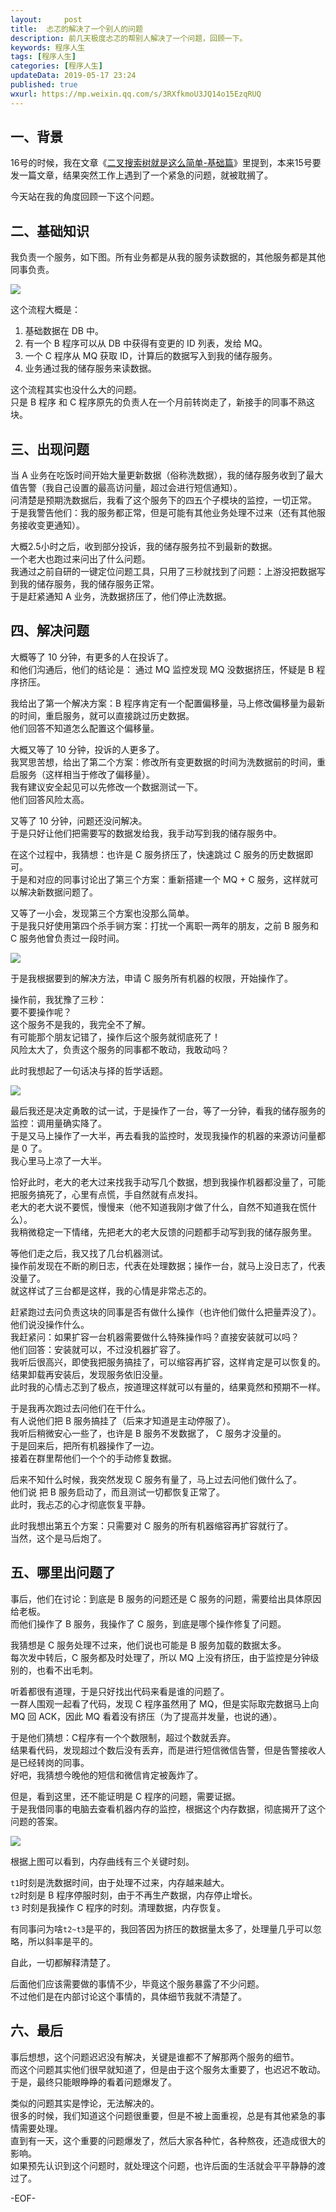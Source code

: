 ```yaml
---   
layout:     post  
title:  忐忑的解决了一个别人的问题  
description: 前几天极度忐忑的帮别人解决了一个问题，回顾一下。  
keywords: 程序人生  
tags: [程序人生]    
categories: [程序人生]  
updateData: 2019-05-17 23:24   
published: true 
wxurl: https://mp.weixin.qq.com/s/3RXfkmoU3JQ14o15EzqRUQ  
---  
```



## 一、背景  


16号的时候，我在文章《[二叉搜索树就是这么简单-基础篇](https://mp.weixin.qq.com/s/xgO36QdiQF30L981YSfKwA)》里提到，本来15号要发一篇文章，结果突然工作上遇到了一个紧急的问题，就被耽搁了。  


今天站在我的角度回顾一下这个问题。  


## 二、基础知识  


我负责一个服务，如下图。所有业务都是从我的服务读数据的，其他服务都是其他同事负责。  


![](//res2019.tiankonguse.com/images/2019/05/17/001.png)  


这个流程大概是：  


1. 基础数据在 DB 中。  
2. 有一个 B 程序可以从 DB 中获得有变更的 ID 列表，发给 MQ。  
3. 一个 C 程序从 MQ 获取 ID，计算后的数据写入到我的储存服务。  
4. 业务通过我的储存服务来读数据。  


这个流程其实也没什么大的问题。  
只是 B 程序 和 C 程序原先的负责人在一个月前转岗走了，新接手的同事不熟这块。  


## 三、出现问题  


当 A 业务在吃饭时间开始大量更新数据（俗称洗数据），我的储存服务收到了最大值告警（我自己设置的最高访问量，超过会进行短信通知）。  
问清楚是预期洗数据后，我看了这个服务下的四五个子模块的监控，一切正常。  
于是我警告他们：我的服务都正常，但是可能有其他业务处理不过来（还有其他服务接收变更通知）。  


大概2.5小时之后，收到部分投诉，我的储存服务拉不到最新的数据。  
一个老大也跑过来问出了什么问题。  
我通过之前自研的一键定位问题工具，只用了三秒就找到了问题：上游没把数据写到我的储存服务，我的储存服务正常。  
于是赶紧通知 A 业务，洗数据挤压了，他们停止洗数据。  



## 四、解决问题  


大概等了 10 分钟，有更多的人在投诉了。  
和他们沟通后，他们的结论是： 通过 MQ 监控发现 MQ 没数据挤压，怀疑是 B 程序挤压。  


我给出了第一个解决方案：B 程序肯定有一个配置偏移量，马上修改偏移量为最新的时间，重启服务，就可以直接跳过历史数据。  
他们回答不知道怎么配置这个偏移量。  


大概又等了 10 分钟，投诉的人更多了。  
我冥思苦想，给出了第二个方案：修改所有变更数据的时间为洗数据前的时间，重启服务（这样相当于修改了偏移量）。  
我有建议安全起见可以先修改一个数据测试一下。  
他们回答风险太高。  


又等了 10 分钟，问题还没问解决。  
于是只好让他们把需要写的数据发给我，我手动写到我的储存服务中。  


在这个过程中，我猜想：也许是 C 服务挤压了，快速跳过 C 服务的历史数据即可。  
于是和对应的同事讨论出了第三个方案：重新搭建一个 MQ + C 服务，这样就可以解决新数据问题了。  


又等了一小会，发现第三个方案也没那么简单。  
于是我只好使用第四个杀手锏方案：打扰一个离职一两年的朋友，之前 B 服务和 C 服务他曾负责过一段时间。  


![](//res2019.tiankonguse.com/images/2019/05/17/002.png)  


于是我根据要到的解决方法，申请 C 服务所有机器的权限，开始操作了。  


操作前，我犹豫了三秒：   
要不要操作呢？  
这个服务不是我的，我完全不了解。  
有可能那个朋友记错了，操作后这个服务就彻底死了！  
风险太大了，负责这个服务的同事都不敢动，我敢动吗？  


此时我想起了一句话决与择的哲学话题。  


![](//res2019.tiankonguse.com/images/2019/05/17/003.png)  


最后我还是决定勇敢的试一试，于是操作了一台，等了一分钟，看我的储存服务的监控：调用量确实降了。  
于是又马上操作了一大半，再去看我的监控时，发现我操作的机器的来源访问量都是 0 了。  
我心里马上凉了一大半。  


恰好此时，老大的老大过来找我手动写几个数据，想到我操作机器都没量了，可能把服务搞死了，心里有点慌，手自然就有点发抖。  
老大的老大说不要慌，慢慢来（他不知道我刚才做了什么，自然不知道我在慌什么）。  
我稍微稳定一下情绪，先把老大的老大反馈的问题都手动写到我的储存服务里。  


等他们走之后，我又找了几台机器测试。  
操作前发现在不断的刷日志，代表在处理数据；操作一台，就马上没日志了，代表没量了。  
就这样试了三台都是这样，我的心情是非常忐忑的。  


赶紧跑过去问负责这块的同事是否有做什么操作（也许他们做什么把量弄没了）。  
他们说没操作什么。  
我赶紧问：如果扩容一台机器需要做什么特殊操作吗？直接安装就可以吗？  
他们回答：安装就可以，不过没机器扩容了。  
我听后很高兴，即使我把服务搞挂了，可以缩容再扩容，这样肯定是可以恢复的。  
结果卸载再安装后，发现服务依旧没量。  
此时我的心情忐忑到了极点，按道理这样就可以有量的，结果竟然和预期不一样。  



于是我再次跑过去问他们在干什么。  
有人说他们把 B 服务搞挂了（后来才知道是主动停服了）。  
我听后稍微安心一些了，也许是 B 服务不发数据了， C 服务才没量的。  
于是回来后，把所有机器操作了一边。  
接着在群里帮他们一个个的手动修复数据。  


后来不知什么时候，我突然发现 C 服务有量了，马上过去问他们做什么了。  
他们说 把 B 服务启动了，而且测试一切都恢复正常了。  
此时，我忐忑的心才彻底恢复平静。  


此时我想出第五个方案：只需要对 C 服务的所有机器缩容再扩容就行了。  
当然，这个是马后炮了。  


## 五、哪里出问题了  


事后，他们在讨论：到底是 B 服务的问题还是 C 服务的问题，需要给出具体原因给老板。  
而他们操作了 B 服务，我操作了 C 服务，到底是哪个操作修复了问题。  


我猜想是 C 服务处理不过来，他们说也可能是 B 服务加载的数据太多。  
每次发中转后，C 服务都及时处理了，所以 MQ 上没有挤压，由于监控是分钟级别的，也看不出毛刺。  


听着都很有道理，于是只好找出代码来看是谁的问题了。  
一群人围观一起看了代码，发现 C 程序虽然用了 MQ，但是实际取完数据马上向 MQ 回 ACK，因此 MQ 看着没有挤压（为了提高并发量，也说的通）。  


于是他们猜想：C程序有一个个数限制，超过个数就丢弃。  
结果看代码，发现超过个数后没有丢弃，而是进行短信微信告警，但是告警接收人是已经转岗的同事。  
好吧，我猜想今晚他的短信和微信肯定被轰炸了。  


但是，看到这里，还不能证明是 C 程序的问题，需要证据。  
于是我借同事的电脑去查看机器内存的监控，根据这个内存数据，彻底揭开了这个问题的答案。  



![](//res2019.tiankonguse.com/images/2019/05/17/004.png)  



根据上图可以看到，内存曲线有三个关键时刻。  


`t1`时刻是洗数据时间，由于处理不过来，内存越来越大。  
`t2`时刻是 B 程序停服时刻，由于不再生产数据，内存停止增长。  
`t3` 时刻是我操作 C 程序的时刻。清理数据，内存恢复。  


有同事问为啥`t2~t3`是平的，我回答因为挤压的数据量太多了，处理量几乎可以忽略，所以斜率是平的。  


自此，一切都解释清楚了。  


后面他们应该需要做的事情不少，毕竟这个服务暴露了不少问题。  
不过他们是在内部讨论这个事情的，具体细节我就不清楚了。  


## 六、最后  


事后想想，这个问题迟迟没有解决，关键是谁都不了解那两个服务的细节。  
而这个问题其实他们很早就知道了，但是由于这个服务太重要了，也迟迟不敢动。  
于是，最终只能眼睁睁的看着问题爆发了。  


类似的问题其实是悖论，无法解决的。  
很多的时候，我们知道这个问题很重要，但是不被上面重视，总是有其他紧急的事情需要处理。  
直到有一天，这个重要的问题爆发了，然后大家各种忙，各种熬夜，还造成很大的影响。  
如果预先认识到这个问题时，就处理这个问题，也许后面的生活就会平平静静的渡过了。  


-EOF-  



